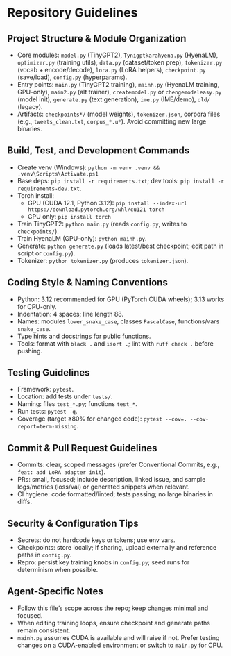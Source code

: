 # Repository Guidelines

## Project Structure & Module Organization
- Core modules: `model.py` (TinyGPT2), `Tynigptkarahyena.py` (HyenaLM), `optimizer.py` (training utils), `data.py` (dataset/token prep), `tokenizer.py` (vocab + encode/decode), `lora.py` (LoRA helpers), `checkpoint.py` (save/load), `config.py` (hyperparams).
- Entry points: `main.py` (TinyGPT2 training), `mainh.py` (HyenaLM training, GPU-only), `main2.py` (alt trainer), `createmodel.py` or `chengemodeleasy.py` (model init), `generate.py` (text generation), `ime.py` (IME/demo), `old/` (legacy).
- Artifacts: `checkpoints*/` (model weights), `tokenizer.json`, corpora files (e.g., `tweets_clean.txt`, `corpus_*.u*`). Avoid committing new large binaries.

## Build, Test, and Development Commands
- Create venv (Windows): `python -m venv .venv && .venv\Scripts\Activate.ps1`
- Base deps: `pip install -r requirements.txt`; dev tools: `pip install -r requirements-dev.txt`.
- Torch install:
  - GPU (CUDA 12.1, Python 3.12): `pip install --index-url https://download.pytorch.org/whl/cu121 torch`
  - CPU only: `pip install torch`
- Train TinyGPT2: `python main.py` (reads `config.py`, writes to `checkpoints/`).
- Train HyenaLM (GPU-only): `python mainh.py`.
- Generate: `python generate.py` (loads latest/best checkpoint; edit path in script or `config.py`).
- Tokenizer: `python tokenizer.py` (produces `tokenizer.json`).

## Coding Style & Naming Conventions
- Python: 3.12 recommended for GPU (PyTorch CUDA wheels); 3.13 works for CPU-only.
- Indentation: 4 spaces; line length 88.
- Names: modules `lower_snake_case`, classes `PascalCase`, functions/vars `snake_case`.
- Type hints and docstrings for public functions.
- Tools: format with `black .` and `isort .`; lint with `ruff check .` before pushing.

## Testing Guidelines
- Framework: `pytest`.
- Location: add tests under `tests/`.
- Naming: files `test_*.py`; functions `test_*`.
- Run tests: `pytest -q`.
- Coverage (target ≥80% for changed code): `pytest --cov=. --cov-report=term-missing`.

## Commit & Pull Request Guidelines
- Commits: clear, scoped messages (prefer Conventional Commits, e.g., `feat: add LoRA adapter init`).
- PRs: small, focused; include description, linked issue, and sample logs/metrics (loss/val) or generated snippets when relevant.
- CI hygiene: code formatted/linted; tests passing; no large binaries in diffs.

## Security & Configuration Tips
- Secrets: do not hardcode keys or tokens; use env vars.
- Checkpoints: store locally; if sharing, upload externally and reference paths in `config.py`.
- Repro: persist key training knobs in `config.py`; seed runs for determinism when possible.

## Agent-Specific Notes
- Follow this file’s scope across the repo; keep changes minimal and focused.
- When editing training loops, ensure checkpoint and generate paths remain consistent.
- `mainh.py` assumes CUDA is available and will raise if not. Prefer testing changes on a CUDA-enabled environment or switch to `main.py` for CPU.
